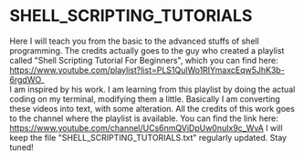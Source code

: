 # SHELL_SCRIPTING_TUTORIALS
Here I will teach you from the basic to the advanced stuffs of shell programming. The credits actually goes to the guy who created a playlist called "Shell Scripting Tutorial For Beginners", which you can find here: https://www.youtube.com/playlist?list=PLS1QulWo1RIYmaxcEqw5JhK3b-6rgdWO_   
I am inspired by his work. I am learning from this playlist by doing the actual coding on my terminal, modifying them a little. Basically I am converting these videos into text, with some alteration. All the credits of this work goes to the channel where the playlist is available. You can find the link here: https://www.youtube.com/channel/UCs6nmQViDpUw0nuIx9c_WvA
I will keep the file "SHELL_SCRIPTING_TUTORIALS.txt" regularly updated. Stay tuned!
